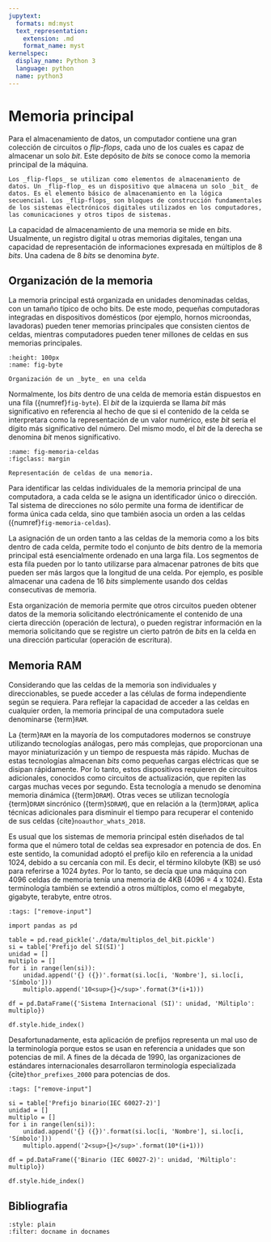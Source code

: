 ```yaml
---
jupytext:
  formats: md:myst
  text_representation:
    extension: .md
    format_name: myst
kernelspec:
  display_name: Python 3
  language: python
  name: python3
---
```


# Memoria principal

Para el almacenamiento de datos, un computador contiene una gran colección de circuitos o _flip-flops_, cada uno de los cuales es capaz de almacenar un solo _bit_. Este depósito de _bits_ se conoce como la memoria principal de la máquina.

```{note}
Los _flip-flops_ se utilizan como elementos de almacenamiento de datos. Un _flip-flop_ es un dispositivo que almacena un solo _bit_ de datos. Es el elemento básico de almacenamiento en la lógica secuencial. Los _flip-flops_ son bloques de construcción fundamentales de los sistemas electrónicos digitales utilizados en los computadores, las comunicaciones y otros tipos de sistemas.
```

La capacidad de almacenamiento de una memoria se mide en _bits_. Usualmente, un registro digital u otras memorias digitales, tengan una capacidad de representación de informaciones expresada en múltiplos de 8 _bits_. Una cadena de 8 _bits_ se denomina _byte_.

## Organización de la memoria

La memoria principal está organizada en unidades denominadas celdas, con un tamaño típico de ocho bits. De este modo, pequeñas computadoras integradas en dispositivos domésticos (por ejemplo, hornos microondas, lavadoras) pueden tener memorias principales que consisten cientos de celdas, mientras computadores pueden tener millones de celdas en sus memorias principales.

```{figure} ../images/byte.png
:height: 100px
:name: fig-byte

Organización de un _byte_ en una celda
```

Normalmente, los _bits_ dentro de una celda de memoria están dispuestos en una fila ({numref}`fig-byte`). El _bit_ de la izquierda se llama _bit_ más significativo en referencia al hecho de que si el contenido de la celda se interpretara como la representación de un valor numérico, este _bit_ sería el dígito más significativo del número. Del mismo modo, el _bit_ de la derecha se denomina _bit_ menos significativo.

```{figure} ../images/memoria-celdas.png
:name: fig-memoria-celdas
:figclass: margin
     
Representación de celdas de una memoria.
```

Para identificar las celdas individuales de la memoria principal de una computadora, a cada celda se le asigna un identificador único o dirección. Tal sistema de direcciones no sólo permite una forma de identificar de forma única cada celda, sino que también asocia un orden a las celdas ({numref}`fig-memoria-celdas`).

La asignación de un orden tanto a las celdas de la memoria como a los bits dentro de cada celda, permite todo el conjunto de _bits_ dentro de la memoria principal está esencialmente ordenado en una larga fila. Los segmentos de esta fila pueden por lo tanto utilizarse para almacenar patrones de bits que pueden ser más largos que la longitud de una celda. Por ejemplo, es posible almacenar una cadena de 16 _bits_ simplemente usando dos celdas consecutivas de memoria.

Esta organización de memoria permite que otros circuitos pueden obtener datos de la memoria solicitando electrónicamente el contenido de una cierta dirección (operación de lectura), o pueden registrar información en la memoria solicitando que se registre un cierto patrón de _bits_ en la celda en una dirección particular (operación de escritura).

## Memoria RAM

Considerando que las celdas de la memoria son individuales y direccionables, se puede acceder a las células de forma independiente según se requiera. Para reflejar la capacidad de acceder a las celdas en cualquier orden, la memoria principal de una computadora suele denominarse {term}`RAM`.

La {term}`RAM` en la mayoría de los computadores modernos se construye utilizando tecnologías análogas, pero más complejas, que proporcionan una mayor miniaturización y un tiempo de respuesta más rápido. Muchas de estas tecnologías almacenan  _bits_  como pequeñas cargas eléctricas que se disipan rápidamente. Por lo tanto, estos dispositivos requieren de circuitos adicionales, conocidos como circuitos de actualización, que repiten las cargas muchas veces por segundo. Esta tecnología a menudo se denomina memoria dinámica ({term}`DRAM`). Otras veces se utilizan tecnología {term}`DRAM` sincrónico ({term}`SDRAM`), que en relación a la {term}`DRAM`, aplica técnicas adicionales para disminuir el tiempo para recuperar el contenido de sus celdas {cite}`noauthor_whats_2018`.

Es usual que los sistemas de memoria principal estén diseñados de tal forma que el número total de celdas sea expresador en potencia de dos. En este sentido, la comunidad adoptó el prefijo kilo en referencia a la unidad 1024, debido a su cercanía con mil. Es decir, el término kilobyte (KB) se usó para referirse a 1024 _bytes_. Por lo tanto, se decía que una máquina con 4096 celdas de memoria tenía una memoria de 4KB (4096 = 4 x 1024). Esta terminología también se extendió a otros múltiplos, como el megabyte, gigabyte, terabyte, entre otros. 

```{code-cell} ipython3
:tags: ["remove-input"]

import pandas as pd

table = pd.read_pickle('./data/multiplos_del_bit.pickle')
si = table['Prefijo del SI(SI)']
unidad = []
multiplo = []
for i in range(len(si)):
    unidad.append('{} ({})'.format(si.loc[i, 'Nombre'], si.loc[i, 'Símbolo']))
    multiplo.append('10<sup>{}</sup>'.format(3*(i+1)))

df = pd.DataFrame({'Sistema Internacional (SI)': unidad, 'Múltiplo': multiplo})

df.style.hide_index()
```

Desafortunadamente, esta aplicación de prefijos representa un mal uso de la terminología porque estos se usan en referencia a unidades que son potencias de mil. A fines de la década de 1990, las organizaciones de estándares internacionales desarrollaron terminología especializada {cite}`thor_prefixes_2000` para potencias de dos.

```{code-cell} ipython3
:tags: ["remove-input"]

si = table['Prefijo binario(IEC 60027-2)']
unidad = []
multiplo = []
for i in range(len(si)):
    unidad.append('{} ({})'.format(si.loc[i, 'Nombre'], si.loc[i, 'Símbolo']))
    multiplo.append('2<sup>{}</sup>'.format(10*(i+1)))

df = pd.DataFrame({'Binario (IEC 60027-2)': unidad, 'Múltiplo': multiplo})

df.style.hide_index()
```

## Bibliografia

```{bibliography} ../refs.bib
:style: plain
:filter: docname in docnames
```